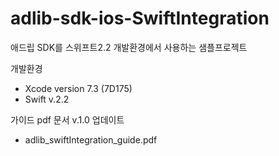 # adlib-sdk-ios-SwiftIntegration
애드립 SDK를 스위프트2.2 개발환경에서 사용하는 샘플프로젝트

개발환경
- Xcode version 7.3 (7D175)
- Swift v.2.2

가이드 pdf 문서 v.1.0 업데이트 
- adlib_swiftIntegration_guide.pdf
